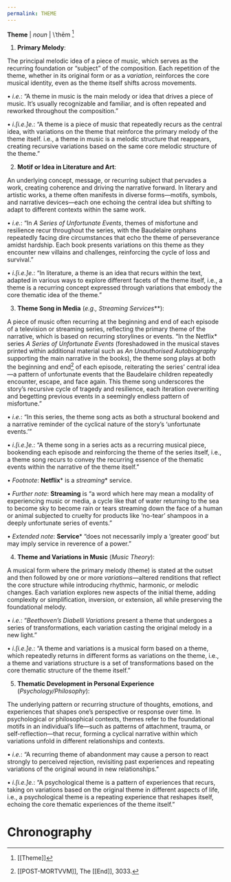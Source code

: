 ```yaml
---
permalink: THEME
---
```





**Theme** | _noun_ | \ˈthēm [^L]

  

1. **Primary Melody**:

The principal melodic idea of a piece of music, which serves as the recurring foundation or “subject” of the composition. Each repetition of the theme, whether in its original form or as a _variation_, reinforces the core musical identity, even as the theme itself shifts across movements.

• _i.e._: “A theme in music is the main melody or idea that drives a piece of music. It’s usually recognizable and familiar, and is often repeated and reworked throughout the composition.”

• _i.[i.e.]e._: “A theme is a piece of music that repeatedly recurs as the central idea, with variations on the theme that reinforce the primary melody of the theme itself. i.e., a theme in music is a melodic structure that reappears, creating recursive variations based on the same core melodic structure of the theme.”

2. **Motif or Idea in Literature and Art**:

An underlying concept, message, or recurring subject that pervades a work, creating coherence and driving the narrative forward. In literary and artistic works, a theme often manifests in diverse forms—motifs, symbols, and narrative devices—each one echoing the central idea but shifting to adapt to different contexts within the same work.

• _i.e._: “In _A Series of Unfortunate Events_, themes of misfortune and resilience recur throughout the series, with the Baudelaire orphans repeatedly facing dire circumstances that echo the theme of perseverance amidst hardship. Each book presents variations on this theme as they encounter new villains and challenges, reinforcing the cycle of loss and survival.”

• _i.[i.e.]e._: “In literature, a theme is an idea that recurs within the text, adapted in various ways to explore different facets of the theme itself, i.e., a theme is a recurring concept expressed through variations that embody the core thematic idea of the theme.”

3. **Theme Song in Media** (_e.g.,_ _Streaming Services_**):

A piece of music often recurring at the beginning and end of each episode of a television or streaming series, reflecting the primary theme of the narrative, which is based on recurring storylines or events. “In the Netflix* series _A Series of Unfortunate Events_ (foreshadowed in the musical staves printed within additional material such as _An Unauthorised Autobiography_ supporting the main narrative in the books), the theme song plays at both the beginning and end[^p] of each episode, reiterating the series’ central idea—a pattern of unfortunate events that the Baudelaire children repeatedly encounter, escape, and face again. This theme song underscores the story’s recursive cycle of tragedy and resilience, each iteration overwriting and begetting previous events in a seemingly endless pattern of misfortune.”

• _i.e._: “In this series, the theme song acts as both a structural bookend and a narrative reminder of the cyclical nature of the story’s ‘unfortunate events.’”

• _i.[i.e.]e._: “A theme song in a series acts as a recurring musical piece, bookending each episode and reinforcing the theme of the series itself, i.e., a theme song recurs to convey the recurring essence of the thematic events within the narrative of the theme itself.”

• _Footnote_: **Netflix*** is a _streaming_* service.

• _Further note_: **Streaming** is “a word which here may mean a modality of experiencing music or media, a cycle like that of water returning to the sea to become sky to become rain or tears streaming down the face of a human or animal subjected to cruelty for products like ‘no-tear’ shampoos in a deeply unfortunate series of events.”

• _Extended note_: **Service*** “does not necessarily imply a ‘greater good’ but may imply service in reverence of a power.”

4. **Theme and Variations in Music** (_Music Theory_):

A musical form where the primary melody (theme) is stated at the outset and then followed by one or more _variations_—altered renditions that reflect the core structure while introducing rhythmic, harmonic, or melodic changes. Each variation explores new aspects of the initial theme, adding complexity or simplification, inversion, or extension, all while preserving the foundational melody.

• _i.e._: “_Beethoven’s Diabelli Variations_ present a theme that undergoes a series of transformations, each variation casting the original melody in a new light.”

• _i.[i.e.]e._: “A theme and variations is a musical form based on a theme, which repeatedly returns in different forms as variations on the theme, i.e., a theme and variations structure is a set of transformations based on the core thematic structure of the theme itself.”

5. **Thematic Development in Personal Experience** (_Psychology/Philosophy_):

The underlying pattern or recurring structure of thoughts, emotions, and experiences that shapes one’s perspective or response over time. In psychological or philosophical contexts, themes refer to the foundational motifs in an individual’s life—such as patterns of attachment, trauma, or self-reflection—that recur, forming a cyclical narrative within which variations unfold in different relationships and contexts.

• _i.e._: “A recurring theme of abandonment may cause a person to react strongly to perceived rejection, revisiting past experiences and repeating variations of the original wound in new relationships.”

• _i.[i.e.]e._: “A psychological theme is a pattern of experiences that recurs, taking on variations based on the original theme in different aspects of life, i.e., a psychological theme is a repeating experience that reshapes itself, echoing the core thematic experiences of the theme itself.”
# Chronography

[^L]: [[Theme]]
[^p]: [[POST-MORTVVM]], The [[End]], 3033. 